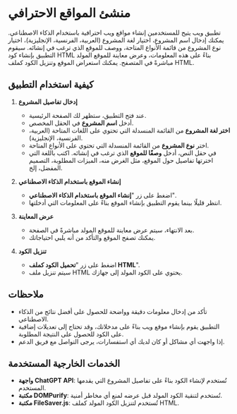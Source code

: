 # منشئ المواقع الاحترافي

تطبيق ويب يتيح للمستخدمين إنشاء مواقع ويب احترافية باستخدام الذكاء الاصطناعي. يمكنك إدخال اسم المشروع، اختيار لغة المشروع (العربية، الفرنسية، الإنجليزية)، اختيار نوع المشروع من قائمة الأنواع المتاحة، ووصف للموقع الذي ترغب في إنشائه. سيقوم التطبيق بإنشاء كود HTML بناءً على هذه المعلومات، وعرض معاينة للموقع المولد مباشرةً في المتصفح. يمكنك استعراض الموقع وتنزيل الكود كملف HTML.

## كيفية استخدام التطبيق

1. **إدخال تفاصيل المشروع**
   - عند فتح التطبيق، ستظهر لك الصفحة الرئيسية.
   - أدخل **اسم المشروع** في الحقل المخصص.
   - **اختر لغة المشروع** من القائمة المنسدلة التي تحتوي على اللغات المتاحة (العربية، الفرنسية، الإنجليزية).
   - اختر **نوع المشروع** من القائمة المنسدلة التي تحتوي على الأنواع المتاحة.
   - في حقل النص، أدخل **وصفًا للموقع** الذي ترغب في إنشائه. اكتب باللغة التي اخترتها تفاصيل حول الموقع، مثل الغرض منه، الميزات المطلوبة، التصميم المفضل، إلخ.

2. **إنشاء الموقع باستخدام الذكاء الاصطناعي**
   - اضغط على زر "**إنشاء الموقع باستخدام الذكاء الاصطناعي**".
   - انتظر قليلًا بينما يقوم التطبيق بإنشاء الموقع بناءً على المعلومات التي أدخلتها.

3. **عرض المعاينة**
   - بعد الانتهاء، سيتم عرض معاينة للموقع المولد مباشرةً في الصفحة.
   - يمكنك تصفح الموقع والتأكد من أنه يلبي احتياجاتك.

4. **تنزيل الكود**
   - اضغط على زر "**تحميل الكود كملف HTML**".
   - سيتم تنزيل ملف HTML يحتوي على الكود المولد إلى جهازك.

## ملاحظات

- تأكد من إدخال معلومات دقيقة وواضحة للحصول على أفضل نتائج من الذكاء الاصطناعي.
- التطبيق يقوم بإنشاء موقع ويب بناءً على مدخلاتك، وقد تحتاج إلى تعديلات إضافية على الكود للحصول على النتيجة المطلوبة.
- إذا واجهت أي مشاكل أو كان لديك أي استفسارات، يرجى التواصل مع فريق الدعم.

## الخدمات الخارجية المستخدمة

- **واجهة ChatGPT API**: تُستخدم لإنشاء الكود بناءً على تفاصيل المشروع التي يقدمها المستخدم.
- **مكتبة DOMPurify**: تُستخدم لتنقية الكود المولد قبل عرضه لمنع أي مخاطر أمنية.
- **مكتبة FileSaver.js**: تُستخدم لتنزيل الكود المولد كملف HTML.